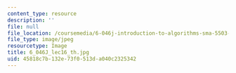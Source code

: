 ```yaml
---
content_type: resource
description: ''
file: null
file_location: /coursemedia/6-046j-introduction-to-algorithms-sma-5503-fall-2005/45818c7b132e73f0513da040c2325342_6_046J_lec16_th.jpg
file_type: image/jpeg
resourcetype: Image
title: 6_046J_lec16_th.jpg
uid: 45818c7b-132e-73f0-513d-a040c2325342
---
```

